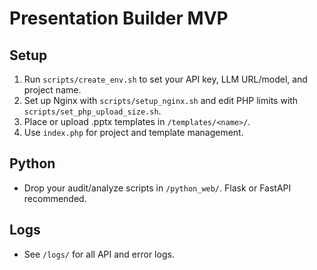 # Presentation Builder MVP

## Setup

1. Run `scripts/create_env.sh` to set your API key, LLM URL/model, and project name.
2. Set up Nginx with `scripts/setup_nginx.sh` and edit PHP limits with `scripts/set_php_upload_size.sh`.
3. Place or upload .pptx templates in `/templates/<name>/`.
4. Use `index.php` for project and template management.

## Python

- Drop your audit/analyze scripts in `/python_web/`. Flask or FastAPI recommended.

## Logs

- See `/logs/` for all API and error logs.

